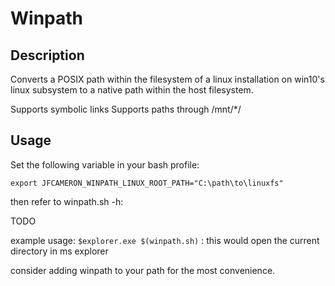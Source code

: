 # Winpath

## Description
Converts a POSIX path within the filesystem of a linux installation on win10's linux subsystem to a native path within the host filesystem.

Supports symbolic links
Supports paths through /mnt/*/

## Usage
Set the following variable in your bash profile:

    export JFCAMERON_WINPATH_LINUX_ROOT_PATH="C:\path\to\linuxfs"

then refer to winpath.sh -h:

TODO

example usage:
`$explorer.exe $(winpath.sh)` : this would open the current directory in ms explorer

consider adding winpath to your path for the most convenience.
